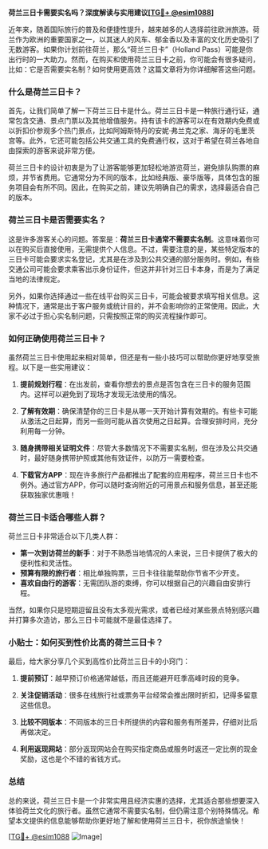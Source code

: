 **荷兰三日卡需要实名吗？深度解读与实用建议[[TG💪+ @esim1088](https://t.me/s/esim1088)]**

近年来，随着国际旅行的普及和便捷性提升，越来越多的人选择前往欧洲旅游。荷兰作为欧洲的重要国家之一，以其迷人的风车、郁金香以及丰富的文化历史吸引了无数游客。如果你计划前往荷兰，那么“荷兰三日卡”（Holland Pass）可能是你出行时的一大助力。然而，在购买和使用荷兰三日卡之前，你可能会有很多疑问，比如：它是否需要实名制？如何使用更高效？这篇文章将为你详细解答这些问题。

### 什么是荷兰三日卡？

首先，让我们简单了解一下荷兰三日卡是什么。荷兰三日卡是一种旅行通行证，通常包含交通、景点门票以及其他增值服务。持有该卡的游客可以在有效期内免费或以折扣价参观多个热门景点，比如阿姆斯特丹的安妮·弗兰克之家、海牙的毛里茨宫等。此外，它还可能包括公共交通工具的免费通行权，这对于希望在荷兰各地自由探索的游客来说非常方便。

荷兰三日卡的设计初衷是为了让游客能够更加轻松地游览荷兰，避免排队购票的麻烦，并节省费用。它通常分为不同的版本，比如经典版、豪华版等，具体包含的服务项目会有所不同。因此，在购买之前，建议先明确自己的需求，选择最适合自己的版本。

### 荷兰三日卡是否需要实名？

这是许多游客关心的问题。答案是：**荷兰三日卡通常不需要实名制**。这意味着你可以在购买后直接使用，无需提供个人信息。不过，需要注意的是，某些特定版本的三日卡可能会要求实名登记，尤其是在涉及到公共交通的部分服务时。例如，有些交通公司可能会要求乘客出示身份证件，但这并非针对三日卡本身，而是为了满足当地的法律规定。

另外，如果你选择通过一些在线平台购买三日卡，可能会被要求填写相关信息。这种情况下，通常是出于客户服务或统计目的，并不会影响你的正常使用。因此，大家不必过于担心实名制问题，只需按照正常的购买流程操作即可。

### 如何正确使用荷兰三日卡？

虽然荷兰三日卡使用起来相对简单，但还是有一些小技巧可以帮助你更好地享受旅程。以下是一些实用建议：

1. **提前规划行程**：在出发前，查看你想去的景点是否包含在三日卡的服务范围内。这样可以避免到了现场才发现无法使用的情况。
   
2. **了解有效期**：确保清楚你的三日卡是从哪一天开始计算有效期的。有些卡可能从激活之日起算，而另一些则可能从首次使用之日起算。合理安排时间，充分利用每一分钟。

3. **随身携带相关证明文件**：尽管大多数情况下不需要实名制，但在涉及公共交通时，最好随身携带护照或其他有效证件，以防万一需要检查。

4. **下载官方APP**：现在许多旅行产品都推出了配套的应用程序，荷兰三日卡也不例外。通过官方APP，你可以随时查询附近的可用景点和服务信息，甚至还能获取独家优惠哦！

### 荷兰三日卡适合哪些人群？

荷兰三日卡非常适合以下几类人群：

- **第一次到访荷兰的新手**：对于不熟悉当地情况的人来说，三日卡提供了极大的便利性和灵活性。
- **预算有限的旅行者**：相比单独购票，三日卡往往能帮助你节省不少开支。
- **喜欢自由行的游客**：无需团队游的束缚，你可以根据自己的兴趣自由安排行程。

当然，如果你只是短期逗留且没有太多观光需求，或者已经对某些景点特别感兴趣并打算多次造访，那么三日卡可能就不是最佳选择了。

### 小贴士：如何买到性价比高的荷兰三日卡？

最后，给大家分享几个买到高性价比荷兰三日卡的小窍门：

1. **提前预订**：越早预订价格通常越低，而且还能避开旺季高峰时段的竞争。
   
2. **关注促销活动**：很多在线旅行社或票务平台经常会推出限时折扣，记得多留意这些信息。
   
3. **比较不同版本**：不同版本的三日卡所提供的内容和服务有所差异，仔细对比后再做决定。

4. **利用返现网站**：部分返现网站会在购买指定商品或服务时返还一定比例的现金奖励，这也是个不错的省钱方式。

### 总结

总的来说，荷兰三日卡是一个非常实用且经济实惠的选择，尤其适合那些想要深入体验荷兰文化的旅行者。虽然它通常不需要实名制，但仍需注意个别特殊情况。希望本文提供的信息能够帮助你更好地了解和使用荷兰三日卡，祝你旅途愉快！

[[TG💪+ @esim1088](https://t.me/s/esim1088) ![Image](https://i.postimg.cc/4NQfJmqS/Snipaste-2025-05-13-00-14-12.png)]